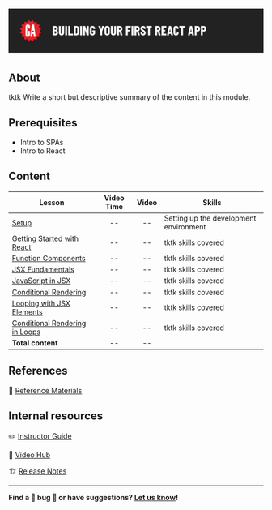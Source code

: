 # ![Building Your First React App](./assets/hero.png)

## About

tktk Write a short but descriptive summary of the content in this module.

## Prerequisites

- Intro to SPAs
- Intro to React

## Content

| Lesson | Video Time | Video | Skills |
| ------ |:----------:|:-----:| ------ |
| [Setup](./setup/README.md)                               | -- | -- | Setting up the development environment |
| [Getting Started with React](./getting-started-with-react/README.md) | -- | -- | tktk skills covered                    |
| [Function Components](./function-components/README.md) | -- | -- | tktk skills covered                    |
| [JSX Fundamentals](./jsx-fundamentals/README.md) | -- | -- | tktk skills covered                    |
| [JavaScript in JSX](./javascript-in-jsx/README.md) | -- | -- | tktk skills covered                    |
| [Conditional Rendering](./conditional-rendering/README.md) | -- | -- | tktk skills covered                    |
| [Looping with JSX Elements](./looping-with-jsx-elements/README.md) | -- | -- | tktk skills covered                    |
| [Conditional Rendering in Loops](./conditional-rendering-in-loops/README.md) | -- | -- | tktk skills covered                    |
| **Total content**                                        | -- | -- |                                        |

## References

📖 [Reference Materials](./references/README.md)

## Internal resources

✏️ [Instructor Guide](./internal-resources/instructor-guide.md)

🎥 [Video Hub](./internal-resources/video-hub.md)

🏗️ [Release Notes](./internal-resources/release-notes.md)

---

**Find a 👾 bug 👾 or have suggestions? [Let us know](https://git.generalassemb.ly/modular-curriculum-all-courses/universal-resources-internal/blob/main/module-feedback.md)!**
